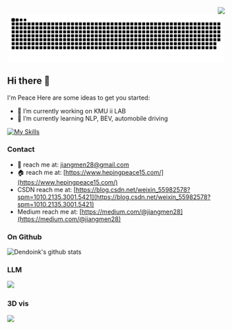 <img align="right" src="https://count.getloli.com/get/@:hepingpeace?theme=rule34">

</div>

  <!-- Snake Code Contribution Map 贪吃蛇代码贡献图 -->
  <picture>
    <source media="(prefers-color-scheme: dark)" srcset="github-contribution-grid-snake-dark.svg" />
    <source media="(prefers-color-scheme: light)" srcset="github-contribution-grid-snake.svg" />
    <img alt="github-snake" src="github-contribution-grid-snake.svg" />
  </picture>

</div>
<tr><td>
  
## Hi there 👋
I'm Peace 
Here are some ideas to get you started:

- 🔭 I’m currently working on KMU ii LAB
- 🌱 I’m currently learning NLP, BEV, automobile driving

[![My Skills](https://skillicons.dev/icons?i=opencv,python,pytorch)](https://skillicons.dev)



### Contact
- :email: reach me at: <jiangmen28@gmail.com>
- :house: reach me at: [https://www.hepingpeace15.com/](https://www.hepingpeace15.com/)
- CSDN reach me at: [https://blog.csdn.net/weixin_55982578?spm=1010.2135.3001.5421](https://blog.csdn.net/weixin_55982578?spm=1010.2135.3001.5421)
- Medium reach me at: [https://medium.com/@jiangmen28](https://medium.com/@jiangmen28)
 


### On Github
![Dendoink's github stats](https://github-readme-stats.vercel.app/api?username=hepingpeace&show_icons=true&theme=radical&count_private=true)

### LLM

[![](https://github-readme-stats.vercel.app/api/pin/?username=hepingpeace&repo=Llama2.0_inf)](https://github.com/hepingpeace/Llama2.0_inf)


### 3D vis 

[![](https://github-readme-stats.vercel.app/api/pin/?username=hepingpeace&repo=kitti_my_vis)](https://github.com/hepingpeace/kitti_my_vis)

